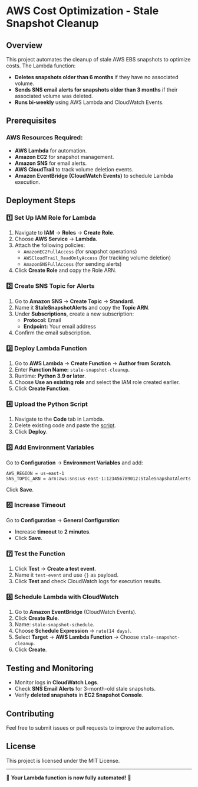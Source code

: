 # AWS Cost Optimization - Stale Snapshot Cleanup

## Overview
This project automates the cleanup of stale AWS EBS snapshots to optimize costs. The Lambda function:
- **Deletes snapshots older than 6 months** if they have no associated volume.
- **Sends SNS email alerts for snapshots older than 3 months** if their associated volume was deleted.
- **Runs bi-weekly** using AWS Lambda and CloudWatch Events.

## Prerequisites
### AWS Resources Required:
- **AWS Lambda** for automation.
- **Amazon EC2** for snapshot management.
- **Amazon SNS** for email alerts.
- **AWS CloudTrail** to track volume deletion events.
- **Amazon EventBridge (CloudWatch Events)** to schedule Lambda execution.

## Deployment Steps
### 1️⃣ Set Up IAM Role for Lambda
1. Navigate to **IAM** → **Roles** → **Create Role**.
2. Choose **AWS Service** → **Lambda**.
3. Attach the following policies:
   - `AmazonEC2FullAccess` (for snapshot operations)
   - `AWSCloudTrail_ReadOnlyAccess` (for tracking volume deletion)
   - `AmazonSNSFullAccess` (for sending alerts)
4. Click **Create Role** and copy the Role ARN.

### 2️⃣ Create SNS Topic for Alerts
1. Go to **Amazon SNS** → **Create Topic** → **Standard**.
2. Name it **StaleSnapshotAlerts** and copy the **Topic ARN**.
3. Under **Subscriptions**, create a new subscription:
   - **Protocol:** Email
   - **Endpoint:** Your email address
4. Confirm the email subscription.

### 3️⃣ Deploy Lambda Function
1. Go to **AWS Lambda** → **Create Function** → **Author from Scratch**.
2. Enter **Function Name:** `stale-snapshot-cleanup`.
3. Runtime: **Python 3.9 or later**.
4. Choose **Use an existing role** and select the IAM role created earlier.
5. Click **Create Function**.

### 4️⃣ Upload the Python Script
1. Navigate to the **Code** tab in Lambda.
2. Delete existing code and paste the [script](CostOpt.py).
3. Click **Deploy**.

### 5️⃣ Add Environment Variables
Go to **Configuration** → **Environment Variables** and add:
```
AWS_REGION = us-east-1
SNS_TOPIC_ARN = arn:aws:sns:us-east-1:123456789012:StaleSnapshotAlerts
```
Click **Save**.

### 6️⃣ Increase Timeout
Go to **Configuration** → **General Configuration**:
- Increase **timeout** to **2 minutes**.
- Click **Save**.

### 7️⃣ Test the Function
1. Click **Test** → **Create a test event**.
2. Name it `test-event` and use `{}` as payload.
3. Click **Test** and check CloudWatch logs for execution results.

### 8️⃣ Schedule Lambda with CloudWatch
1. Go to **Amazon EventBridge** (CloudWatch Events).
2. Click **Create Rule**.
3. Name: `stale-snapshot-schedule`.
4. Choose **Schedule Expression** → `rate(14 days)`.
5. Select **Target** → **AWS Lambda Function** → Choose `stale-snapshot-cleanup`.
6. Click **Create**.

## Testing and Monitoring
- Monitor logs in **CloudWatch Logs**.
- Check **SNS Email Alerts** for 3-month-old stale snapshots.
- Verify **deleted snapshots** in **EC2 Snapshot Console**.

## Contributing
Feel free to submit issues or pull requests to improve the automation.

## License
This project is licensed under the MIT License.

---
🚀 **Your Lambda function is now fully automated!** 🚀


